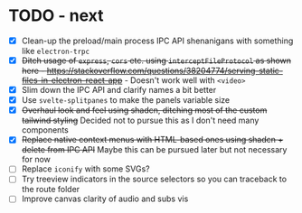 # TODO - next

- [x] Clean-up the preload/main process IPC API shenanigans with something like `electron-trpc`
- [x] ~~Ditch usage of `express`, `cors` etc. using `interceptFileProtocol` as shown here - https://stackoverflow.com/questions/38204774/serving-static-files-in-electron-react-app~~ - Doesn't work well with `<video>`
- [x] Slim down the IPC API and clarify names a bit better
- [x] Use `svelte-splitpanes` to make the panels variable size
- [x] ~~Overhaul look and feel using shadcn, ditching most of the custom tailwind styling~~ Decided not to pursue this as I don't need many components
- [x] ~~Replace native context menus with HTML-based ones using shadcn + delete from IPC API~~ Maybe this can be pursued later but not necessary for now
- [ ] Replace `iconify` with some SVGs?
- [ ] Try treeview indicators in the source selectors so you can traceback to the route folder
- [ ] Improve canvas clarity of audio and subs vis
